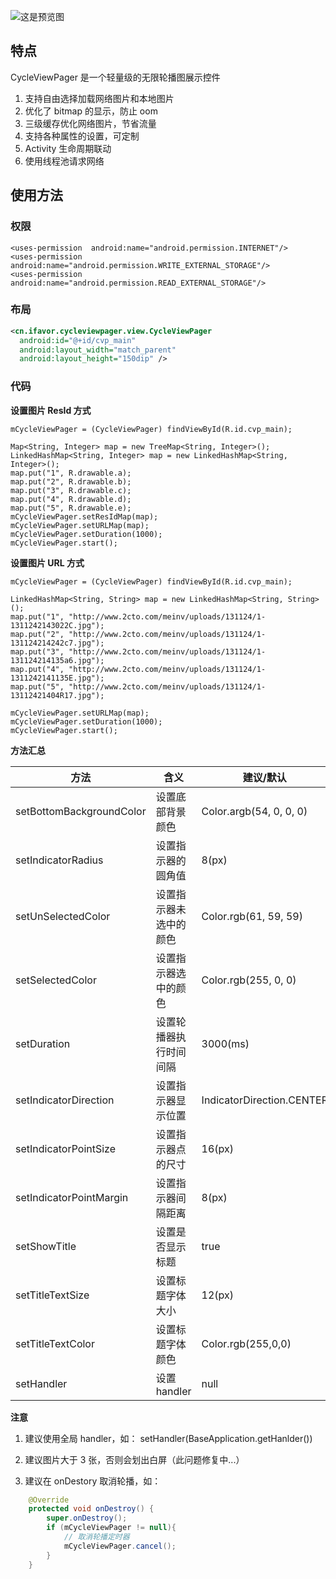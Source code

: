 ![这是预览图](https://github.com/heshiweij/CycleViewPager/blob/master/sample.png?raw=true)

## 特点

CycleViewPager 是一个轻量级的无限轮播图展示控件

1. 支持自由选择加载网络图片和本地图片
2. 优化了 bitmap 的显示，防止 oom 
3. 三级缓存优化网络图片，节省流量
4. 支持各种属性的设置，可定制
5. Activity 生命周期联动
6. 使用线程池请求网络



## 使用方法

### 权限

```
<uses-permission  android:name="android.permission.INTERNET"/>
<uses-permission  android:name="android.permission.WRITE_EXTERNAL_STORAGE"/>
<uses-permission  android:name="android.permission.READ_EXTERNAL_STORAGE"/>
```

### 布局

```xml
<cn.ifavor.cycleviewpager.view.CycleViewPager
  android:id="@+id/cvp_main"
  android:layout_width="match_parent"
  android:layout_height="150dip" />
```

### 代码

**设置图片 ResId 方式**

```
mCycleViewPager = (CycleViewPager) findViewById(R.id.cvp_main);
		
Map<String, Integer> map = new TreeMap<String, Integer>();
LinkedHashMap<String, Integer> map = new LinkedHashMap<String, Integer>();
map.put("1", R.drawable.a);
map.put("2", R.drawable.b);
map.put("3", R.drawable.c);
map.put("4", R.drawable.d);
map.put("5", R.drawable.e);
mCycleViewPager.setResIdMap(map);
mCycleViewPager.setURLMap(map);
mCycleViewPager.setDuration(1000);
mCycleViewPager.start();

```

**设置图片 URL 方式**

```
mCycleViewPager = (CycleViewPager) findViewById(R.id.cvp_main);
		
LinkedHashMap<String, String> map = new LinkedHashMap<String, String>();
map.put("1", "http://www.2cto.com/meinv/uploads/131124/1-1311242143022C.jpg");
map.put("2", "http://www.2cto.com/meinv/uploads/131124/1-131124214242c7.jpg");
map.put("3", "http://www.2cto.com/meinv/uploads/131124/1-131124214135a6.jpg");
map.put("4", "http://www.2cto.com/meinv/uploads/131124/1-1311242141135E.jpg");
map.put("5", "http://www.2cto.com/meinv/uploads/131124/1-13112421404R17.jpg");

mCycleViewPager.setURLMap(map);
mCycleViewPager.setDuration(1000);
mCycleViewPager.start();
```

**方法汇总**
 

| 方法  | 含义 |建议/默认 |
| ------------- | ------------- |------------- |
| setBottomBackgroundColor  | 设置底部背景颜色  | Color.argb(54, 0, 0, 0)  |
|setIndicatorRadius  | 设置指示器的圆角值  |8(px)  |
|setUnSelectedColor  | 设置指示器未选中的颜色  |Color.rgb(61, 59, 59)  |
|setSelectedColor  | 设置指示器选中的颜色  |Color.rgb(255, 0, 0)  |
|setDuration  | 设置轮播器执行时间间隔  |3000(ms)  |
|setIndicatorDirection  | 设置指示器显示位置  |IndicatorDirection.CENTER  |
|setIndicatorPointSize  | 设置指示器点的尺寸  |16(px)  |
|setIndicatorPointMargin  | 设置指示器间隔距离  |8(px)  |
|setShowTitle  | 设置是否显示标题  |true  |
|setTitleTextSize  | 设置标题字体大小  |12(px)  |
|setTitleTextColor  | 设置标题字体颜色  |Color.rgb(255,0,0)  |
|setHandler  | 设置 handler  |null  |

**注意**

1. 建议使用全局 handler，如：
   setHandler(BaseApplication.getHanlder())

2. 建议图片大于 3 张，否则会划出白屏（此问题修复中...）

3. 建议在 onDestory 取消轮播，如：

```java
	@Override
	protected void onDestroy() {
		super.onDestroy();
		if (mCycleViewPager != null){
			// 取消轮播定时器
			mCycleViewPager.cancel();
		}
	}
```